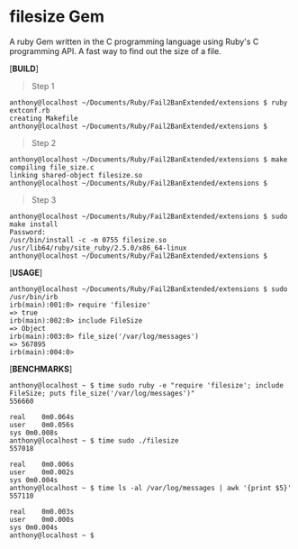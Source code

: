 # filesize Gem
A ruby Gem written in the C programming language using Ruby's C programming API. A fast way to find out the size of a file.


[**BUILD**]

> Step 1
```
anthony@localhost ~/Documents/Ruby/Fail2BanExtended/extensions $ ruby extconf.rb 
creating Makefile
anthony@localhost ~/Documents/Ruby/Fail2BanExtended/extensions $
```

> Step 2
```
anthony@localhost ~/Documents/Ruby/Fail2BanExtended/extensions $ make
compiling file_size.c
linking shared-object filesize.so
anthony@localhost ~/Documents/Ruby/Fail2BanExtended/extensions $
```

> Step 3
```
anthony@localhost ~/Documents/Ruby/Fail2BanExtended/extensions $ sudo make install
Password: 
/usr/bin/install -c -m 0755 filesize.so /usr/lib64/ruby/site_ruby/2.5.0/x86_64-linux
anthony@localhost ~/Documents/Ruby/Fail2BanExtended/extensions $
```

[**USAGE**]

```
anthony@localhost ~/Documents/Ruby/Fail2BanExtended/extensions $ sudo /usr/bin/irb
irb(main):001:0> require 'filesize'
=> true
irb(main):002:0> include FileSize
=> Object
irb(main):003:0> file_size('/var/log/messages')
=> 567895
irb(main):004:0>
```

[**BENCHMARKS**]

```
anthony@localhost ~ $ time sudo ruby -e "require 'filesize'; include FileSize; puts file_size('/var/log/messages')"
556660
    
real	0m0.064s
user	0m0.056s
sys	0m0.008s
anthony@localhost ~ $ time sudo ./filesize 
557018

real	0m0.006s
user	0m0.002s
sys	0m0.004s
anthony@localhost ~ $ time ls -al /var/log/messages | awk '{print $5}'
557110
    
real	0m0.003s
user	0m0.000s
sys	0m0.004s
anthony@localhost ~ $ 
```
